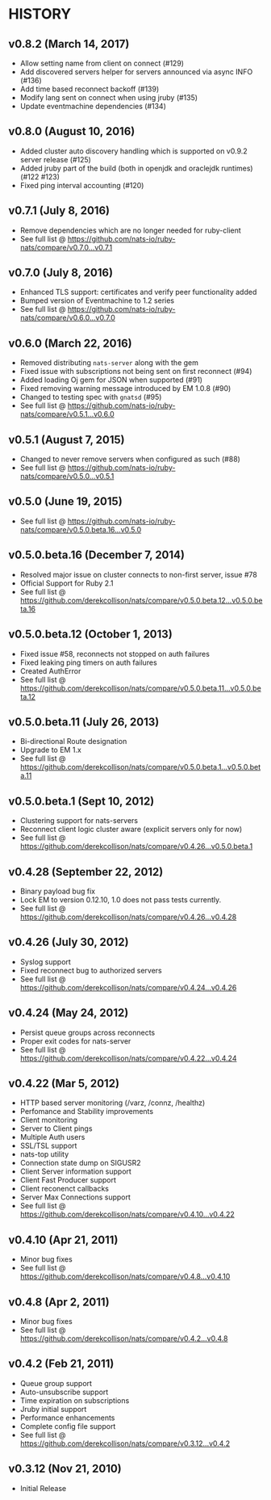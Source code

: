 # HISTORY

## v0.8.2 (March 14, 2017)
  - Allow setting name from client on connect (#129)
  - Add discovered servers helper for servers announced via async INFO (#136)
  - Add time based reconnect backoff (#139)
  - Modify lang sent on connect when using jruby (#135)
  - Update eventmachine dependencies (#134)

## v0.8.0 (August 10, 2016)
  - Added cluster auto discovery handling which is supported on v0.9.2 server release (#125)
  - Added jruby part of the build (both in openjdk and oraclejdk runtimes) (#122 #123)
  - Fixed ping interval accounting (#120)

## v0.7.1 (July 8, 2016)
  - Remove dependencies which are no longer needed for ruby-client
  - See full list @ https://github.com/nats-io/ruby-nats/compare/v0.7.0...v0.7.1

## v0.7.0 (July 8, 2016)
  - Enhanced TLS support: certificates and verify peer functionality added
  - Bumped version of Eventmachine to 1.2 series
  - See full list @ https://github.com/nats-io/ruby-nats/compare/v0.6.0...v0.7.0

## v0.6.0 (March 22, 2016)
  - Removed distributing `nats-server` along with the gem
  - Fixed issue with subscriptions not being sent on first reconnect (#94)
  - Added loading Oj gem for JSON when supported (#91)
  - Fixed removing warning message introduced by EM 1.0.8 (#90)
  - Changed to testing spec with `gnatsd` (#95)
  - See full list @ https://github.com/nats-io/ruby-nats/compare/v0.5.1...v0.6.0

## v0.5.1 (August 7, 2015)
  - Changed to never remove servers when configured as such (#88)
  - See full list @ https://github.com/nats-io/ruby-nats/compare/v0.5.0...v0.5.1

## v0.5.0 (June 19, 2015)
  - See full list @ https://github.com/nats-io/ruby-nats/compare/v0.5.0.beta.16...v0.5.0

## v0.5.0.beta.16 (December 7, 2014)
  - Resolved major issue on cluster connects to non-first server, issue #78
  - Official Support for Ruby 2.1
  - See full list @ https://github.com/derekcollison/nats/compare/v0.5.0.beta.12...v0.5.0.beta.16

## v0.5.0.beta.12 (October 1, 2013)
  - Fixed issue #58, reconnects not stopped on auth failures
  - Fixed leaking ping timers on auth failures
  - Created AuthError
  - See full list @ https://github.com/derekcollison/nats/compare/v0.5.0.beta.11...v0.5.0.beta.12

## v0.5.0.beta.11 (July 26, 2013)
  - Bi-directional Route designation
  - Upgrade to EM 1.x
  - See full list @ https://github.com/derekcollison/nats/compare/v0.5.0.beta.1...v0.5.0.beta.11

## v0.5.0.beta.1 (Sept 10, 2012)
  - Clustering support for nats-servers
  - Reconnect client logic cluster aware (explicit servers only for now)
  - See full list @ https://github.com/derekcollison/nats/compare/v0.4.26...v0.5.0.beta.1

## v0.4.28 (September 22, 2012)
  - Binary payload bug fix
  - Lock EM to version 0.12.10, 1.0 does not pass tests currently.
  - See full list @ https://github.com/derekcollison/nats/compare/v0.4.26...v0.4.28

## v0.4.26 (July 30, 2012)
  - Syslog support
  - Fixed reconnect bug to authorized servers
  - See full list @ https://github.com/derekcollison/nats/compare/v0.4.24...v0.4.26

## v0.4.24 (May 24, 2012)

  - Persist queue groups across reconnects
  - Proper exit codes for nats-server
  - See full list @ https://github.com/derekcollison/nats/compare/v0.4.22...v0.4.24

## v0.4.22 (Mar 5, 2012)

  - HTTP based server monitoring (/varz, /connz, /healthz)
  - Perfomance and Stability improvements
  - Client monitoring
  - Server to Client pings
  - Multiple Auth users
  - SSL/TSL support
  - nats-top utility
  - Connection state dump on SIGUSR2
  - Client Server information support
  - Client Fast Producer support
  - Client reconenct callbacks
  - Server Max Connections support
  - See full list @ https://github.com/derekcollison/nats/compare/v0.4.10...v0.4.22

## v0.4.10 (Apr 21, 2011)

  - Minor bug fixes
  - See full list @ https://github.com/derekcollison/nats/compare/v0.4.8...v0.4.10

## v0.4.8 (Apr 2, 2011)

  - Minor bug fixes
  - See full list @ https://github.com/derekcollison/nats/compare/v0.4.2...v0.4.8

## v0.4.2 (Feb 21, 2011)

  - Queue group support
  - Auto-unsubscribe support
  - Time expiration on subscriptions
  - Jruby initial support
  - Performance enhancements
  - Complete config file support
  - See full list @ https://github.com/derekcollison/nats/compare/v0.3.12...v0.4.2

## v0.3.12 (Nov 21, 2010)

  - Initial Release
